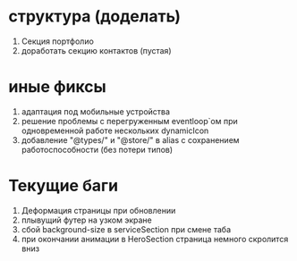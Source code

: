 # структура (доделать)

1. Секция портфолио
2. доработать секцию контактов (пустая)

# иные фиксы

1. адаптация под мобильные устройства
2. решение проблемы с перегруженным eventloop`ом при одновременной работе нескольких dynamicIcon
3. добавление "@types/" и "@store/" в alias с сохранением работоспособности (без потери типов)

# Текущие баги

1. Деформация страницы при обновлении
2. плывущий футер на узком экране
3. сбой background-size в serviceSection при смене таба
4. при окончании анимации в HeroSection страница немного скролится вниз

